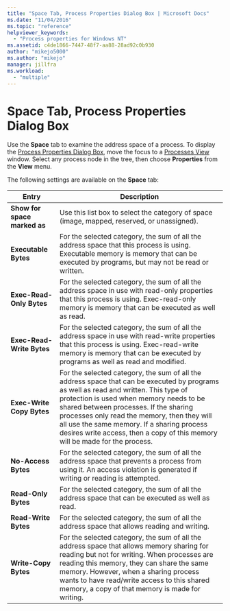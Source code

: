 ```yaml
---
title: "Space Tab, Process Properties Dialog Box | Microsoft Docs"
ms.date: "11/04/2016"
ms.topic: "reference"
helpviewer_keywords:
  - "Process properties for Windows NT"
ms.assetid: c4de1866-7447-48f7-aa88-28ad92c0b930
author: "mikejo5000"
ms.author: "mikejo"
manager: jillfra
ms.workload:
  - "multiple"
---
```

# Space Tab, Process Properties Dialog Box
Use the **Space** tab to examine the address space of a process. To display the [Process Properties Dialog Box](../debugger/process-properties-dialog-box.md), move the focus to a [Processes View](../debugger/processes-view.md) window. Select any process node in the tree, then choose **Properties** from the **View** menu.

 The following settings are available on the **Space** tab:

|Entry|Description|
|-----------|-----------------|
|**Show for space marked as**|Use this list box to select the category of space (image, mapped, reserved, or unassigned).|
|**Executable Bytes**|For the selected category, the sum of all the address space that this process is using. Executable memory is memory that can be executed by programs, but may not be read or written.|
|**Exec-Read-Only Bytes**|For the selected category, the sum of all the address space in use with read-only properties that this process is using. Exec-read-only memory is memory that can be executed as well as read.|
|**Exec-Read-Write Bytes**|For the selected category, the sum of all the address space in use with read-write properties that this process is using. Exec-read-write memory is memory that can be executed by programs as well as read and modified.|
|**Exec-Write Copy Bytes**|For the selected category, the sum of all the address space that can be executed by programs as well as read and written. This type of protection is used when memory needs to be shared between processes. If the sharing processes only read the memory, then they will all use the same memory. If a sharing process desires write access, then a copy of this memory will be made for the process.|
|**No-Access Bytes**|For the selected category, the sum of all the address space that prevents a process from using it. An access violation is generated if writing or reading is attempted.|
|**Read-Only Bytes**|For the selected category, the sum of all the address space that can be executed as well as read.|
|**Read-Write Bytes**|For the selected category, the sum of all the address space that allows reading and writing.|
|**Write-Copy Bytes**|For the selected category, the sum of all the address space that allows memory sharing for reading but not for writing. When processes are reading this memory, they can share the same memory. However, when a sharing process wants to have read/write access to this shared memory, a copy of that memory is made for writing.|